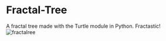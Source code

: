 # Fractal-Tree
A fractal tree made with the Turtle module in Python. Fractastic!
![fractalree](https://user-images.githubusercontent.com/54900370/86884990-168af900-c112-11ea-97e0-33be56e900cc.png)
